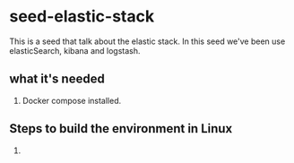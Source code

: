 # seed-elastic-stack
This is a seed that talk about the elastic stack. In this seed we've been use elasticSearch, kibana and logstash.

## what it's needed

1. Docker compose installed.

## Steps to build the environment in Linux

1. 
